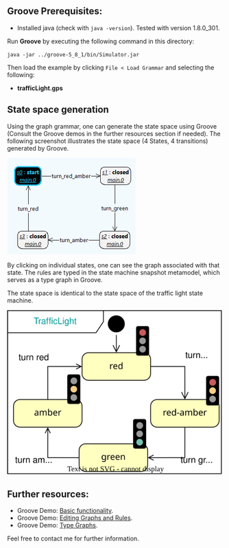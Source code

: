 ## Groove Prerequisites:
- Installed java (check with ```java -version```). Tested with version 1.8.0_301.

Run **Groove** by executing the following command in this directory:
```
java -jar ../groove-5_8_1/bin/Simulator.jar
```
Then load the example by clicking ```File < Load Grammar``` and selecting the following:
- **trafficLight.gps**

## State space generation
Using the graph grammar, one can generate the state space using Groove (Consult the Groove demos in the further resources section if needed).
The following screenshot illustrates the state space (4 States, 4 transitions) generated by Groove.

![state space generated by groove](./tl_state_space.png)

By clicking on individual states, one can see the graph associated with that state. The rules are typed in the state machine snapshot metamodel, which serves as a type graph in Groove.

The state space is identical to the state space of the traffic light state machine.

![original traffic light state machine](../../use_case/figures/tl.svg)

## Further resources:
- Groove Demo: [Basic functionality](https://www.youtube.com/watch?v=R2beaSQ9-NM).
- Groove Demo: [Editing Graphs and Rules](https://www.youtube.com/watch?v=R2beaSQ9-NM).
- Groove Demo: [Type Graphs](https://www.youtube.com/watch?v=LTGRS3AYSSM).

Feel free to contact me for further information.
